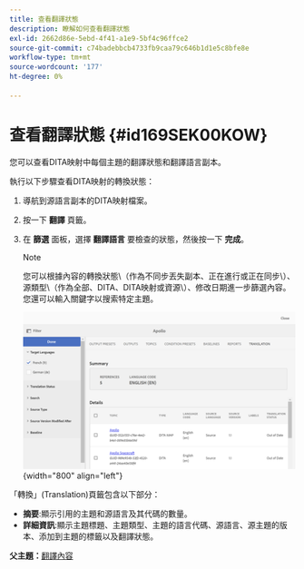 ```yaml
---
title: 查看翻譯狀態
description: 瞭解如何查看翻譯狀態
exl-id: 2662d86e-5ebd-4f41-a1e9-5bf4c96ffce2
source-git-commit: c74badebbcb4733fb9caa79c646b1d1e5c8bfe8e
workflow-type: tm+mt
source-wordcount: '177'
ht-degree: 0%

---
```


# 查看翻譯狀態 {#id169SEK00KOW}

您可以查看DITA映射中每個主題的翻譯狀態和翻譯語言副本。

執行以下步驟查看DITA映射的轉換狀態：

1. 導航到源語言副本的DITA映射檔案。
1. 按一下 **翻譯** 頁籤。
1. 在 **篩選** 面板，選擇 **翻譯語言** 要檢查的狀態，然後按一下 **完成**。

   >[!NOTE]
   >
   > 您可以根據內容的轉換狀態\（作為不同步丟失副本、正在進行或正在同步\）、源類型\（作為全部、DITA、DITA映射或資源\）、修改日期進一步篩選內容。 您還可以輸入關鍵字以搜索特定主題。

   ![](images/status-translation-uuid.png){width="800" align="left"}


「轉換」(Translation)頁籤包含以下部分：

- **摘要**:顯示引用的主題和源語言及其代碼的數量。
- **詳細資訊**:顯示主題標題、主題類型、主題的語言代碼、源語言、源主題的版本、添加到主題的標籤以及翻譯狀態。

**父主題：**[&#x200B;翻譯內容](translation.md)
